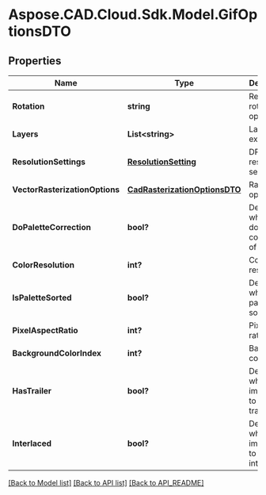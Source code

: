 # Aspose.CAD.Cloud.Sdk.Model.GifOptionsDTO
## Properties

Name | Type | Description | Notes
------------ | ------------- | ------------- | -------------
**Rotation** | **string** | Resulting rotation operation | 
**Layers** | **List&lt;string&gt;** | Layers to export | [optional] 
**ResolutionSettings** | [**ResolutionSetting**](ResolutionSetting.md) | DPI resolution settings | [optional] 
**VectorRasterizationOptions** | [**CadRasterizationOptionsDTO**](CadRasterizationOptionsDTO.md) | Raster options | [optional] 
**DoPaletteCorrection** | **bool?** | Determines whether to do auto-correction of a palette | 
**ColorResolution** | **int?** | Color resolution | 
**IsPaletteSorted** | **bool?** | Determines whether a palette is sorted | 
**PixelAspectRatio** | **int?** | Pixel aspect ration | 
**BackgroundColorIndex** | **int?** | Background color index | 
**HasTrailer** | **bool?** | Determines whether image has to have a trailer | 
**Interlaced** | **bool?** | Determines whether an image has to be interlaced | 

[[Back to Model list]](API_README.md#documentation-for-models) [[Back to API list]](API_README.md#documentation-for-api-endpoints) [[Back to API_README]](API_README.md)

